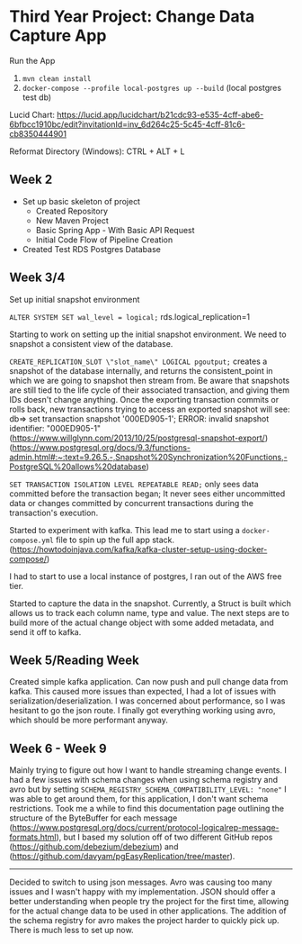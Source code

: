 # Third Year Project: Change Data Capture App

Run the App
1. `mvn clean install`
2. `docker-compose --profile local-postgres up --build` (local postgres test db)

Lucid Chart: https://lucid.app/lucidchart/b21cdc93-e535-4cff-abe6-6bfbcc1910bc/edit?invitationId=inv_6d264c25-5c45-4cff-81c6-cb8350444901

Reformat Directory (Windows): CTRL + ALT + L

## Week 2

 - Set up basic skeleton of project
   - Created Repository
   - New Maven Project
   - Basic Spring App - With Basic API Request
   - Initial Code Flow of Pipeline Creation
 - Created Test RDS Postgres Database


## Week 3/4

Set up initial snapshot environment

`ALTER SYSTEM SET wal_level = logical;`
rds.logical_replication=1

Starting to work on setting up the initial snapshot environment. We need to snapshot a consistent view of the database.

`CREATE_REPLICATION_SLOT \"slot_name\" LOGICAL pgoutput;` creates a snapshot of the database internally, and returns the consistent_point in which we are going to snapshot then stream from.
Be aware that snapshots are still tied to the life cycle of their associated transaction, and giving them IDs doesn't change anything. 
Once the exporting transaction commits or rolls back, new transactions trying to access an exported snapshot will see:
db=> set transaction snapshot '000ED905-1';
ERROR:  invalid snapshot identifier: "000ED905-1"
(https://www.willglynn.com/2013/10/25/postgresql-snapshot-export/)
(https://www.postgresql.org/docs/9.3/functions-admin.html#:~:text=9.26.5.-,Snapshot%20Synchronization%20Functions,-PostgreSQL%20allows%20database)

`SET TRANSACTION ISOLATION LEVEL REPEATABLE READ;` only sees data committed before the transaction began; 
It never sees either uncommitted data or changes committed by concurrent transactions during the transaction's execution.

Started to experiment with kafka. This lead me to start using a `docker-compose.yml` file to spin up the full app stack.
(https://howtodoinjava.com/kafka/kafka-cluster-setup-using-docker-compose/)

I had to start to use a local instance of postgres, I ran out of the AWS free tier.

Started to capture the data in the snapshot. Currently, a Struct is built which allows us to track each column name, type and value. 
The next steps are to build more of the actual change object with some added metadata, and send it off to kafka. 

## Week 5/Reading Week

Created simple kafka application. Can now push and pull change data from kafka. This caused more issues than expected, I had a lot of issues with serialization/deserialization. 
I was concerned about performance, so I was hesitant to go the json route. I finally got everything working using avro, which should be more performant anyway.

## Week 6 - Week 9

Mainly trying to figure out how I want to handle streaming change events. I had a few issues with schema changes when using schema registry and avro but
by setting `SCHEMA_REGISTRY_SCHEMA_COMPATIBILITY_LEVEL: "none"` I was able to get around them, for this application, I don't want schema restrictions.
Took me a while to find this documentation page outlining the structure of the ByteBuffer for each message (https://www.postgresql.org/docs/current/protocol-logicalrep-message-formats.html),
but I based my solution off of two different GitHub repos (https://github.com/debezium/debezium) and (https://github.com/davyam/pgEasyReplication/tree/master).

---

Decided to switch to using json messages. Avro was causing too many issues and I wasn't happy with my implementation.
JSON should offer a better understanding when people try the project for the first time, allowing for the actual change data to
be used in other applications. The addition of the schema registry for avro makes the project harder to quickly pick up. 
There is much less to set up now.
